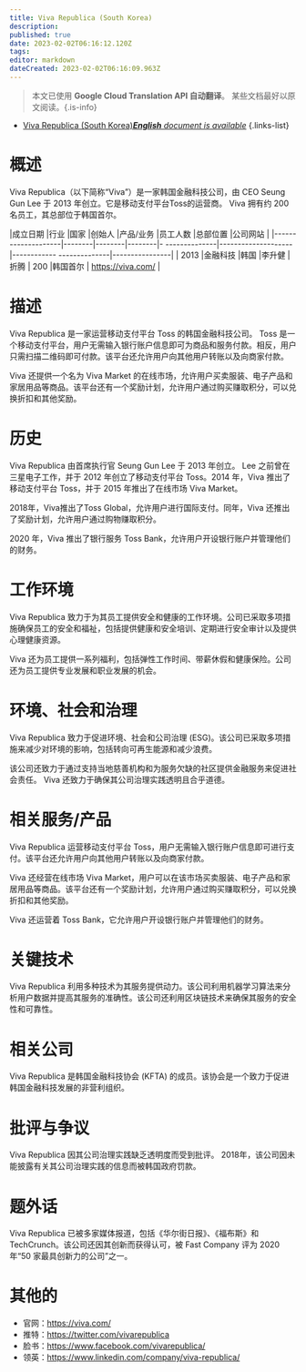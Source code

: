 ```yaml
---
title: Viva Republica (South Korea)
description: 
published: true
date: 2023-02-02T06:16:12.120Z
tags: 
editor: markdown
dateCreated: 2023-02-02T06:16:09.963Z
---
```


> 本文已使用 **Google Cloud Translation API 自动翻译**。
某些文档最好以原文阅读。{.is-info}



- [Viva Republica (South Korea)***English** document is available*](/en/Knowledge-base/Dictionary/Company/viva-republica-south-korea)
{.links-list}


# 概述

Viva Republica（以下简称“Viva”）是一家韩国金融科技公司，由 CEO Seung Gun Lee 于 2013 年创立。它是移动支付平台Toss的运营商。 Viva 拥有约 200 名员工，其总部位于韩国首尔。

|成立日期 |行业 |国家 |创始人 |产品/业务 |员工人数 |总部位置 |公司网站 |
|--------------------|--------|--------|--------|- --------------|--------------------|------------ --------------|----------------|
| 2013 |金融科技 |韩国 |李升健 |折腾 | 200 |韩国首尔 | https://viva.com/ |

# 描述

Viva Republica 是一家运营移动支付平台 Toss 的韩国金融科技公司。 Toss 是一个移动支付平台，用户无需输入银行账户信息即可为商品和服务付款。相反，用户只需扫描二维码即可付款。该平台还允许用户向其他用户转账以及向商家付款。

Viva 还提供一个名为 Viva Market 的在线市场，允许用户买卖服装、电子产品和家居用品等商品。该平台还有一个奖励计划，允许用户通过购买赚取积分，可以兑换折扣和其他奖励。

# 历史

Viva Republica 由首席执行官 Seung Gun Lee 于 2013 年创立。 Lee 之前曾在三星电子工作，并于 2012 年创立了移动支付平台 Toss。2014 年，Viva 推出了移动支付平台 Toss，并于 2015 年推出了在线市场 Viva Market。

2018年，Viva推出了Toss Global，允许用户进行国际支付。同年，Viva 还推出了奖励计划，允许用户通过购物赚取积分。

2020 年，Viva 推出了银行服务 Toss Bank，允许用户开设银行账户并管理他们的财务。

# 工作环境

Viva Republica 致力于为其员工提供安全和健康的工作环境。公司已采取多项措施确保员工的安全和福祉，包括提供健康和安全培训、定期进行安全审计以及提供心理健康资源。

Viva 还为员工提供一系列福利，包括弹性工作时间、带薪休假和健康保险。公司还为员工提供专业发展和职业发展的机会。

# 环境、社会和治理

Viva Republica 致力于促进环境、社会和公司治理 (ESG)。该公司已采取多项措施来减少对环境的影响，包括转向可再生能源和减少浪费。

该公司还致力于通过支持当地慈善机构和为服务欠缺的社区提供金融服务来促进社会责任。 Viva 还致力于确保其公司治理实践透明且合乎道德。

# 相关服务/产品

Viva Republica 运营移动支付平台 Toss，用户无需输入银行账户信息即可进行支付。该平台还允许用户向其他用户转账以及向商家付款。

Viva 还经营在线市场 Viva Market，用户可以在该市场买卖服装、电子产品和家居用品等商品。该平台还有一个奖励计划，允许用户通过购买赚取积分，可以兑换折扣和其他奖励。

Viva 还运营着 Toss Bank，它允许用户开设银行账户并管理他们的财务。

# 关键技术

Viva Republica 利用多种技术为其服务提供动力。该公司利用机器学习算法来分析用户数据并提高其服务的准确性。该公司还利用区块链技术来确保其服务的安全性和可靠性。

# 相关公司

Viva Republica 是韩国金融科技协会 (KFTA) 的成员。该协会是一个致力于促进韩国金融科技发展的非营利组织。

# 批评与争议

Viva Republica 因其公司治理实践缺乏透明度而受到批评。 2018年，该公司因未能披露有关其公司治理实践的信息而被韩国政府罚款。

# 题外话

Viva Republica 已被多家媒体报道，包括《华尔街日报》、《福布斯》和 TechCrunch。该公司还因其创新而获得认可，被 Fast Company 评为 2020 年“50 家最具创新力的公司”之一。

# 其他的

- 官网：https://viva.com/
- 推特：https://twitter.com/vivarepublica
- 脸书：https://www.facebook.com/vivarepublica/
- 领英：https://www.linkedin.com/company/viva-republica/